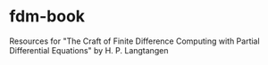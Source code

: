 # fdm-book
Resources for "The Craft of Finite Difference Computing with Partial Differential Equations" by H. P. Langtangen
